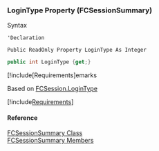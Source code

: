 ﻿### LoginType Property (FCSessionSummary)

Syntax

```vbnet
'Declaration

Public ReadOnly Property LoginType As Integer
```

```csharp
public int LoginType {get;}
```

[!include[Requirements]emarks

Based on [FCSession.LoginType](fcSDK~FChoice.Foundation.FCSession~LoginType.md)

[!include[Requirements](../partials/requirements.md)]

#### Reference

[FCSessionSummary Class](fcSDK~FChoice.Foundation.FCSessionSummary.md)  
[FCSessionSummary Members](fcSDK~FChoice.Foundation.FCSessionSummary_members.md)